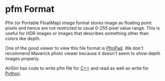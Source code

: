 # pfm Format

Pfm (or Portable FloatMap) image format stores image as floating point pixels and hence are not restricted to usual 0-255 pixel value range. This is useful for HDR images or images that describes something other than colors like depth. 

One of the good viewer to view this file format is [PfmPad](https://sourceforge.net/projects/pfmpad/). We don't recommend Maverick photo viewer because it doesn't seem to show depth images properly.

AirSim has code to write pfm file for [C++](https://cosysgit.uantwerpen.be/sensorsimulation/airsim/-/blob/master/AirLib/include/common/common_utils/Utils.hpp#L637) and read as well as write for [Python](https://github.com/Microsoft/AirSim/tree/master/PythonClient//airsim/utils.py#L122).
